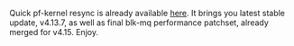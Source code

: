 Quick pf-kernel resync is already available
[here](https://pf.natalenko.name/sources/4.13/patch-4.13-pf9.xz). It brings
you latest stable update, v4.13.7, as well as final blk-mq performance
patchset, already merged for v4.15. Enjoy.

